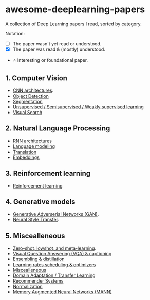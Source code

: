 # awesome-deeplearning-papers
A collection of Deep Learning papers I read, sorted by category.

Notation:

- [ ] The paper wasn't yet read or understood.
- [X] The paper was read & (mostly) understood.
- :star: Interesting or foundational paper.

## 1. Computer Vision

- [CNN architectures](categories/cnn_archi.md).
- [Object Detection](categories/object_detection.md)
- [Segmentation](categories/segmentation.md)
- [Unsupervised / Semisupervised / Weakly supervised learning](categories/semisupervised.md)
- [Visual Search](categories/visual_search.md)

## 2. Natural Language Processing

- [RNN architectures](categories/rnn.md)
- [Language modeling](categories/language_modeling.md)
- [Translation](categories/translation.md)
- [Embeddings](categories/embeddings.md)

## 3. Reinforcement learning

- [Reinforcement learning](categories/rl.md)

## 4. Generative models

- [Generative Adverserial Networks (GAN)](categories/gan.md).
- [Neural Style Transfer](categories/style_transfer.md).

## 5. Miscealleneous

- [Zero-shot, lowshot, and meta-learning](categories/low_shot.md).
- [Visual Question Answering (VQA) & captioning](categories/vqa.md).
- [Ensembling & distillation](categories/ensembling.md)
- [Learning rates scheduling & optimizers](categories/optimizers.md)
- [Miscealleneous](categories/misc.md)
- [Domain Adaptation / Transfer Learning](categories/domain_adaptation.md)
- [Recommender Systems](categories/recsys.md)
- [Normalization](categories/normalization.md)
- [Memory Augmented Neural Networks (MANN)](categories/memory_augmented_nn.md)